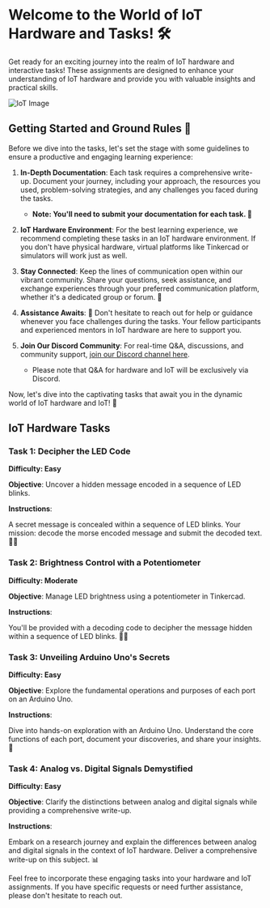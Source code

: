 # Welcome to the World of IoT Hardware and Tasks! 🛠️

Get ready for an exciting journey into the realm of IoT hardware and interactive tasks! These assignments are designed to enhance your understanding of IoT hardware and provide you with valuable insights and practical skills.

![IoT Image](https://i.ibb.co/dLPXFYx/image.png)

## Getting Started and Ground Rules 🌟

Before we dive into the tasks, let's set the stage with some guidelines to ensure a productive and engaging learning experience:

1. **In-Depth Documentation**: Each task requires a comprehensive write-up. Document your journey, including your approach, the resources you used, problem-solving strategies, and any challenges you faced during the tasks.
   - **Note: You'll need to submit your documentation for each task. 📝**

2. **IoT Hardware Environment**: For the best learning experience, we recommend completing these tasks in an IoT hardware environment. If you don't have physical hardware, virtual platforms like Tinkercad or simulators will work just as well.
   
3. **Stay Connected**: Keep the lines of communication open within our vibrant community. Share your questions, seek assistance, and exchange experiences through your preferred communication platform, whether it's a dedicated group or forum. 💬

4. **Assistance Awaits**: 🤝 Don't hesitate to reach out for help or guidance whenever you face challenges during the tasks. Your fellow participants and experienced mentors in IoT hardware are here to support you.

5. **Join Our Discord Community**: For real-time Q&A, discussions, and community support, [join our Discord channel here](https://discord.gg/PPTjzz32).
   - Please note that Q&A for hardware and IoT will be exclusively via Discord.

Now, let's dive into the captivating tasks that await you in the dynamic world of IoT hardware and IoT! 🚀

## IoT Hardware Tasks

### Task 1: Decipher the LED Code
**Difficulty: Easy**

**Objective**: Uncover a hidden message encoded in a sequence of LED blinks.

**Instructions**:

A secret message is concealed within a sequence of LED blinks. Your mission: decode the morse encoded message and submit the decoded text. 🕵️‍♂️

### Task 2: Brightness Control with a Potentiometer
**Difficulty: Moderate**

**Objective**: Manage LED brightness using a potentiometer in Tinkercad.

**Instructions**:

You'll be provided with a decoding code to decipher the message hidden within a sequence of LED blinks. 🕵️‍♂️

### Task 3: Unveiling Arduino Uno's Secrets
**Difficulty: Easy**

**Objective**: Explore the fundamental operations and purposes of each port on an Arduino Uno.

**Instructions**:

Dive into hands-on exploration with an Arduino Uno. Understand the core functions of each port, document your discoveries, and share your insights. 🧐

### Task 4: Analog vs. Digital Signals Demystified
**Difficulty: Easy**

**Objective**: Clarify the distinctions between analog and digital signals while providing a comprehensive write-up.

**Instructions**:

Embark on a research journey and explain the differences between analog and digital signals in the context of IoT hardware. Deliver a comprehensive write-up on this subject. 📊

Feel free to incorporate these engaging tasks into your hardware and IoT assignments. If you have specific requests or need further assistance, please don't hesitate to reach out.
